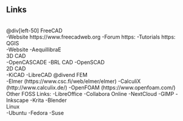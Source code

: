 ## Links
<br>
@div[left-50]
FreeCAD
<br>
-Website https://www.freecadweb.org
-Forum https:
-Tutorials https:
<br>
QGIS
<br>
-Website
-AequillibraE
<br>
3D CAD
<br>
-OpenCASCADE
-BRL CAD
-OpenSCAD
<br>
2D CAD
<br>
-KiCAD
-LibreCAD
@divend
FEM
<br>
-Elmer (https://www.csc.fi/web/elmer/elmer)
-CalculiX (http://www.calculix.de/)
-OpenFOAM (https://www.openfoam.com/)
<br>
Other FOSS Links:
-LibreOffice
-Collabora Online
-NextCloud
-GIMP
-Inkscape
-Krita
-Blender
<br>
Linux
<br>
-Ubuntu
-Fedora
-Suse
<br>